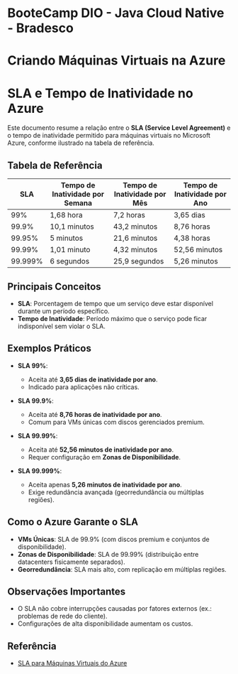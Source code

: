 # BooteCamp DIO - Java Cloud Native - Bradesco
# Criando Máquinas Virtuais na Azure

# SLA e Tempo de Inatividade no Azure

Este documento resume a relação entre o **SLA (Service Level Agreement)** e o tempo de inatividade permitido para máquinas virtuais no Microsoft Azure, conforme ilustrado na tabela de referência.

## Tabela de Referência

| SLA      | Tempo de Inatividade por Semana | Tempo de Inatividade por Mês | Tempo de Inatividade por Ano |
|----------|--------------------------------|-----------------------------|-----------------------------|
| 99%      | 1,68 hora                      | 7,2 horas                   | 3,65 dias                   |
| 99.9%    | 10,1 minutos                   | 43,2 minutos                | 8,76 horas                  |
| 99.95%   | 5 minutos                      | 21,6 minutos                | 4,38 horas                  |
| 99.99%   | 1,01 minuto                    | 4,32 minutos                | 52,56 minutos               |
| 99.999%  | 6 segundos                     | 25,9 segundos               | 5,26 minutos                |

## Principais Conceitos

- **SLA**: Porcentagem de tempo que um serviço deve estar disponível durante um período específico.
- **Tempo de Inatividade**: Período máximo que o serviço pode ficar indisponível sem violar o SLA.

## Exemplos Práticos

- **SLA 99%**:  
  - Aceita até **3,65 dias de inatividade por ano**.  
  - Indicado para aplicações não críticas.

- **SLA 99.9%**:  
  - Aceita até **8,76 horas de inatividade por ano**.  
  - Comum para VMs únicas com discos gerenciados premium.

- **SLA 99.99%**:  
  - Aceita até **52,56 minutos de inatividade por ano**.  
  - Requer configuração em **Zonas de Disponibilidade**.

- **SLA 99.999%**:  
  - Aceita apenas **5,26 minutos de inatividade por ano**.  
  - Exige redundância avançada (georredundância ou múltiplas regiões).

## Como o Azure Garante o SLA

- **VMs Únicas**: SLA de 99.9% (com discos premium e conjuntos de disponibilidade).
- **Zonas de Disponibilidade**: SLA de 99.99% (distribuição entre datacenters fisicamente separados).
- **Georredundância**: SLA mais alto, com replicação em múltiplas regiões.

## Observações Importantes

- O SLA não cobre interrupções causadas por fatores externos (ex.: problemas de rede do cliente).
- Configurações de alta disponibilidade aumentam os custos.

## Referência

- [SLA para Máquinas Virtuais do Azure](https://azure.microsoft.com/pt-br/support/legal/sla/virtual-machines/)
